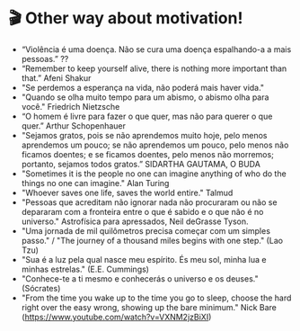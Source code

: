 # 🎬 Other way about motivation!

 - “Violência é uma doença. Não se cura uma doença espalhando-a a mais pessoas.” ??
 - “Remember to keep yourself alive, there is nothing more important than that.” Afeni Shakur
 - "Se perdemos a esperança na vida, não poderá mais haver vida."
 - "Quando se olha muito tempo para um abismo, o abismo olha para você." Friedrich Nietzsche
 - “O homem é livre para fazer o que quer, mas não para querer o que quer.” Arthur Schopenhauer
 - "Sejamos gratos, pois se não aprendemos muito hoje, pelo menos aprendemos um pouco; se não aprendemos um pouco, pelo menos não ficamos doentes; e se ficamos doentes, pelo menos não morremos; portanto, sejamos todos gratos.” SIDARTHA GAUTAMA, O BUDA
 - "Sometimes it is the people no one can imagine anything of who do the things no one can imagine." Alan Turing
 - "Whoever saves one life, saves the world entire." Talmud
 - "Pessoas que acreditam não ignorar nada não procuraram ou não se depararam com a fronteira entre o que é sabido e o que não é no universo." Astrofísica para apressados, Neil deGrasse Tyson.
 - "Uma jornada de mil quilômetros precisa começar com um simples passo." / "The journey of a thousand miles begins with one step." (Lao Tzu)
 - "Sua é a luz pela qual nasce meu espírito. És meu sol, minha lua e minhas estrelas." (E.E. Cummings)
 - "Conhece-te a ti mesmo e conhecerás o universo e os deuses." (Sócrates)
 - "From the time you wake up to the time you go to sleep, choose the hard right over the easy wrong, showing up the bare minimum." Nick Bare (https://www.youtube.com/watch?v=VXNM2jzBiXI)
